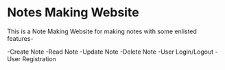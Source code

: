 # Notes Making Website

This is a Note Making Website for making notes with some enlisted features-

-Create Note
-Read Note
-Update Note
-Delete Note
-User Login/Logout
-User Registration


